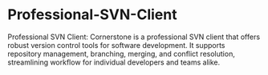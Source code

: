 # Professional-SVN-Client
Professional SVN Client: Cornerstone is a professional SVN client that offers robust version control tools for software development. It supports repository management, branching, merging, and conflict resolution, streamlining workflow for individual developers and teams alike.
